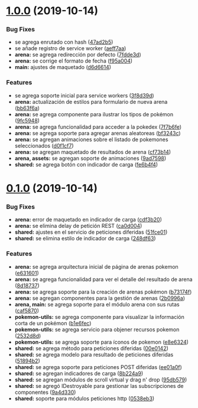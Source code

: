 # [1.0.0](https://github.com/juxemburg/PruebaOpenClient/compare/v0.1.0...v1.0.0) (2019-10-14)


### Bug Fixes

* se agrega enrutado con hash ([47ad2b5](https://github.com/juxemburg/PruebaOpenClient/commit/47ad2b5261f5844836e8b1e1e796f168417cbe0c))
* se añade registro de service worker ([aeff7aa](https://github.com/juxemburg/PruebaOpenClient/commit/aeff7aaf1101d17dda796c7f199eec234008e118))
* **arena:** se agrega redirección por defecto ([7fdde3d](https://github.com/juxemburg/PruebaOpenClient/commit/7fdde3d1eceac74cce942ccdc62910e72852c969))
* **arena:** se corrige el formato de fecha ([f95a004](https://github.com/juxemburg/PruebaOpenClient/commit/f95a004aeee8f7227d05eddd721237844a92106a))
* **main:** ajustes de maquetado ([d6d6614](https://github.com/juxemburg/PruebaOpenClient/commit/d6d66140b9c22a87f121c973de221bf623771c42))


### Features

* se agrega soporte inicial para service workers ([3f8d39d](https://github.com/juxemburg/PruebaOpenClient/commit/3f8d39d940882a24f7ce742bcab04d74acac3655))
* **arena:** actualización de estilos para formulario de nueva arena ([bb63f6a](https://github.com/juxemburg/PruebaOpenClient/commit/bb63f6af918ef204c341b3a493988e547a7dae05))
* **arena:** se agrega componente para ilustrar los tipos de pokémon ([9fc5948](https://github.com/juxemburg/PruebaOpenClient/commit/9fc59489a25df3cf04cbb56690c6c815172ed718))
* **arena:** se agrega funcionalidad para acceder a la pokedex ([7f7b6fe](https://github.com/juxemburg/PruebaOpenClient/commit/7f7b6fe03c17140e964f8d29fbf4cbf13990cdb7))
* **arena:** se agrega soporte para agregar arenas aleatoreas ([bf3243c](https://github.com/juxemburg/PruebaOpenClient/commit/bf3243c3e2c20de464230dd36510c05be0147546))
* **arena:** se agregan animaciones sobre el listado de pokemones seleccionados ([d0f1cf7](https://github.com/juxemburg/PruebaOpenClient/commit/d0f1cf71abe24e1bb13b3a31183c8e7a6a23ce67))
* **arena:** se agregan maquetado de resultados de arena ([cf73b14](https://github.com/juxemburg/PruebaOpenClient/commit/cf73b14eb0667700ea6d8b6c558b1033ee85920f))
* **arena, assets:** se agregan soporte de animaciones ([9ad7598](https://github.com/juxemburg/PruebaOpenClient/commit/9ad75987f5f1b177590a68f8043f403b21aaf7db))
* **shared:** se agrega botón con indicador de carga ([fe6b4f4](https://github.com/juxemburg/PruebaOpenClient/commit/fe6b4f46ae6dd7a9b4cffcb2bb007c2da4e94caa))



# [0.1.0](https://github.com/juxemburg/PruebaOpenClient/compare/0538eb3d7bba8e8455703d1c5a379a5538c455ce...v0.1.0) (2019-10-14)


### Bug Fixes

* **arena:** error de maquetado en indicador de carga ([cdf3b20](https://github.com/juxemburg/PruebaOpenClient/commit/cdf3b20fda40979274f7efe735617e656882362b))
* **arena:** se elimina delay de petición REST ([ca0d004](https://github.com/juxemburg/PruebaOpenClient/commit/ca0d0047f3d6fdc5918c353bac7a044a7528778b))
* **shared:** ajustes en el servicio de peticiones diferidas ([51fce01](https://github.com/juxemburg/PruebaOpenClient/commit/51fce013cbd53928594dcf346eedc87f18964daa))
* **shared:** se elimina estilo de indicador de carga ([248df63](https://github.com/juxemburg/PruebaOpenClient/commit/248df63ac3a3850d1d57c11eb6c299365bee2dc1))


### Features

* **arena:** se agrega arquitectura inicial de página de arenas pokemon ([e631601](https://github.com/juxemburg/PruebaOpenClient/commit/e631601fc2f7972d1705bf24c53f323ff549bd1b))
* **arena:** se agrega funcionalidad para ver el detalle del resultado de arena ([8d18737](https://github.com/juxemburg/PruebaOpenClient/commit/8d187379127e68f5371a53dda69dae86c95081b5))
* **arena:** se agrega soporte para la creación de arenas pokémon ([b73174f](https://github.com/juxemburg/PruebaOpenClient/commit/b73174f6588c2d2a62fb7b51c971ca7045f60f5f))
* **arena:** se agregan componentes para la gestión de arenas ([2b0996a](https://github.com/juxemburg/PruebaOpenClient/commit/2b0996aa9e1e634e5780893d161ad38065be854b))
* **arena, main:** se agrega soporte para el módulo arena con sus rutas ([caf5870](https://github.com/juxemburg/PruebaOpenClient/commit/caf58703336eb959b30dd77abb56f25757cb1661))
* **pokemon-utils:** se agrega componente para visualizar la información corta de un pokémon ([b1e6fec](https://github.com/juxemburg/PruebaOpenClient/commit/b1e6fec96ea62809cf93b2f2ebbe45a549e74e60))
* **pokemon-utils:** se agrega servicio para objener recursos pokemon ([2532d8d](https://github.com/juxemburg/PruebaOpenClient/commit/2532d8d8a350660f354c84a551524dca71061cea))
* **pokemon-utils:** se agrega soporte para íconos de pokemon ([e8e6324](https://github.com/juxemburg/PruebaOpenClient/commit/e8e6324bc21c1fd5299358579d0f7d92eedf9f1f))
* **shared:** se agrega método para peticiones diferidas ([00e0142](https://github.com/juxemburg/PruebaOpenClient/commit/00e0142c2cc52d7ee4418cf7afca89ed45c648b0))
* **shared:** se agrega modelo para resultado de peticiones diferidas ([51894b2](https://github.com/juxemburg/PruebaOpenClient/commit/51894b27024ac23aaafbd0364285dcdfe0e874bd))
* **shared:** se agrega soporte para peticiones POST diferidas ([ee01a0f](https://github.com/juxemburg/PruebaOpenClient/commit/ee01a0f21cdf16c80c09b3ccbf33b74687285a2b))
* **shared:** se agregan indicadores de carga ([8b224a9](https://github.com/juxemburg/PruebaOpenClient/commit/8b224a905626e950db1876c6f2d9cd7044801046))
* **shared:** se agregan módulos de scroll virtual y drag n' drop ([95db579](https://github.com/juxemburg/PruebaOpenClient/commit/95db5793309e62c527f2a28ee4076ee957ddf22f))
* **shared:** se agregó IDestroyable para gestionar las subscripciones de componentes ([9a4d330](https://github.com/juxemburg/PruebaOpenClient/commit/9a4d3303c4dcfd5da377c98b980ac2d780df3fb7))
* **shared:** soporte para módulos peticiones http ([0538eb3](https://github.com/juxemburg/PruebaOpenClient/commit/0538eb3d7bba8e8455703d1c5a379a5538c455ce))



